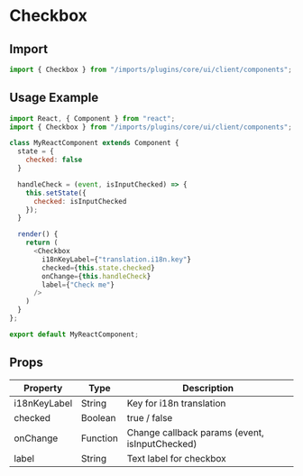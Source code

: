 # Checkbox

## Import

```javascript
import { Checkbox } from "/imports/plugins/core/ui/client/components";
```

## Usage Example

```javascript
import React, { Component } from "react";
import { Checkbox } from "/imports/plugins/core/ui/client/components";

class MyReactComponent extends Component {
  state = {
    checked: false
  }

  handleCheck = (event, isInputChecked) => {
    this.setState({
      checked: isInputChecked
    });
  }

  render() {
    return (
      <Checkbox
        i18nKeyLabel={"translation.i18n.key"}
        checked={this.state.checked}
        onChange={this.handleCheck}
        label={"Check me"}
      />
    )
  }
};

export default MyReactComponent;
```

## Props

| Property     | Type     | Description                                    |
| ------------ | -------- | ---------------------------------------------- |
| i18nKeyLabel | String   | Key for i18n translation                       |
| checked      | Boolean  | true / false                                   |
| onChange     | Function | Change callback params (event, isInputChecked) |
| label        | String   | Text label for checkbox                        |
